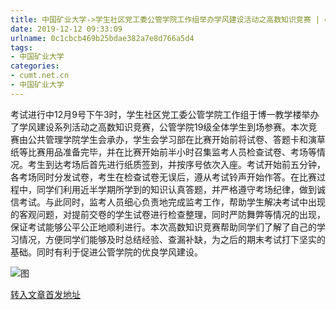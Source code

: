```yaml
---
title: 中国矿业大学->学生社区党工委公管学院工作组举办学风建设活动之高数知识竞赛 | cumt.net.cn
date: 2019-12-12 09:33:09
urlname: 0c1cbcb469b25bdae382a7e8d766a5d4
tags: 
- 中国矿业大学
categories:
- cumt.net.cn
- 中国矿业大学
---
```

考试进行中12月9号下午3时，学生社区党工委公管学院工作组于博一教学楼举办了学风建设系列活动之高数知识竞赛，公管学院19级全体学生到场参赛。本次竞赛由公共管理学院学生会承办，学生会学习部在比赛开始前将试卷、答题卡和演草纸等比赛用品准备完毕，并在比赛开始前半小时召集监考人员检查试卷、考场等情况。考生到达考场后首先进行纸质签到，并按序号依次入座。考试开始前五分钟，各考场同时分发试卷，考生在检查试卷无误后，遵从考试铃声开始作答。在比赛过程中，同学们利用近半学期所学到的知识认真答题，并严格遵守考场纪律，做到诚信考试。与此同时，监考人员细心负责地完成监考工作，帮助学生解决考试中出现的客观问题，对提前交卷的学生试卷进行检查整理，同时严防舞弊等情况的出现，保证考试能够公平公正地顺利进行。本次高数知识竞赛帮助同学们了解了自己的学习情况，方便同学们能够及时总结经验、查漏补缺，为之后的期末考试打下坚实的基础。同时有利于促进公管学院的优良学风建设。

![图](http://xwzx.cumt.edu.cn/_upload/article/images/4f/a8/e3763a3d47538463ade83a852899/2d698280-5ac9-4a95-8bf9-83d416110367.jpg)

[转入文章首发地址](http://xwzx.cumt.edu.cn/73/6b/c523a553835/page.htm)